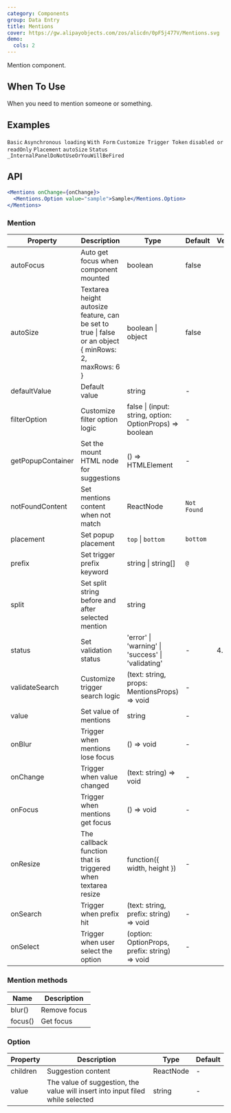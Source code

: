 ```yaml
---
category: Components
group: Data Entry
title: Mentions
cover: https://gw.alipayobjects.com/zos/alicdn/0pF5j477V/Mentions.svg
demo:
  cols: 2
---
```


Mention component.

## When To Use

When you need to mention someone or something.

## Examples

<code src="./demo/basic.tsx">Basic</code>
<code src="./demo/async.tsx">Asynchronous loading</code>
<code src="./demo/form.tsx">With Form</code>
<code src="./demo/prefix.tsx">Customize Trigger Token</code>
<code src="./demo/readonly.tsx">disabled or readOnly</code>
<code src="./demo/placement.tsx">Placement</code>
<code src="./demo/autoSize.tsx">autoSize</code>
<code src="./demo/status.tsx">Status</code>
<code src="./demo/render-panel.tsx" debug>\_InternalPanelDoNotUseOrYouWillBeFired</code>

## API

```jsx
<Mentions onChange={onChange}>
  <Mentions.Option value="sample">Sample</Mentions.Option>
</Mentions>
```

### Mention

| Property          | Description                                                                                           | Type                                                     | Default     | Version |
| ----------------- | ----------------------------------------------------------------------------------------------------- | -------------------------------------------------------- | ----------- | ------- |
| autoFocus         | Auto get focus when component mounted                                                                 | boolean                                                  | false       |         |
| autoSize          | Textarea height autosize feature, can be set to true \| false or an object { minRows: 2, maxRows: 6 } | boolean \| object                                        | false       |         |
| defaultValue      | Default value                                                                                         | string                                                   | -           |         |
| filterOption      | Customize filter option logic                                                                         | false \| (input: string, option: OptionProps) => boolean | -           |         |
| getPopupContainer | Set the mount HTML node for suggestions                                                               | () => HTMLElement                                        | -           |         |
| notFoundContent   | Set mentions content when not match                                                                   | ReactNode                                                | `Not Found` |         |
| placement         | Set popup placement                                                                                   | `top` \| `bottom`                                        | `bottom`    |         |
| prefix            | Set trigger prefix keyword                                                                            | string \| string\[]                                      | `@`         |         |
| split             | Set split string before and after selected mention                                                    | string                                                   | ` `         |         |
| status            | Set validation status                                                                                 | 'error' \| 'warning' \| 'success' \| 'validating'        | -           | 4.19.0  |
| validateSearch    | Customize trigger search logic                                                                        | (text: string, props: MentionsProps) => void             | -           |         |
| value             | Set value of mentions                                                                                 | string                                                   | -           |         |
| onBlur            | Trigger when mentions lose focus                                                                      | () => void                                               | -           |         |
| onChange          | Trigger when value changed                                                                            | (text: string) => void                                   | -           |         |
| onFocus           | Trigger when mentions get focus                                                                       | () => void                                               | -           |         |
| onResize          | The callback function that is triggered when textarea resize                                          | function({ width, height })                              | -           |         |
| onSearch          | Trigger when prefix hit                                                                               | (text: string, prefix: string) => void                   | -           |         |
| onSelect          | Trigger when user select the option                                                                   | (option: OptionProps, prefix: string) => void            | -           |         |

### Mention methods

| Name    | Description  |
| ------- | ------------ |
| blur()  | Remove focus |
| focus() | Get focus    |

### Option

| Property | Description                                                                    | Type      | Default |
| -------- | ------------------------------------------------------------------------------ | --------- | ------- |
| children | Suggestion content                                                             | ReactNode | -       |
| value    | The value of suggestion, the value will insert into input filed while selected | string    | -       |
